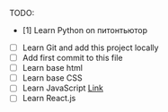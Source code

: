 TODO:

- [1] Learn Python on питонтьютор
- [ ] Learn Git and add this project locally
- [ ] Add first commit to this file
- [ ] Learn base html
- [ ] Learn base CSS
- [ ] Learn JavaScript [Link](https://learn.javascript.ru)
- [ ] Learn React.js
